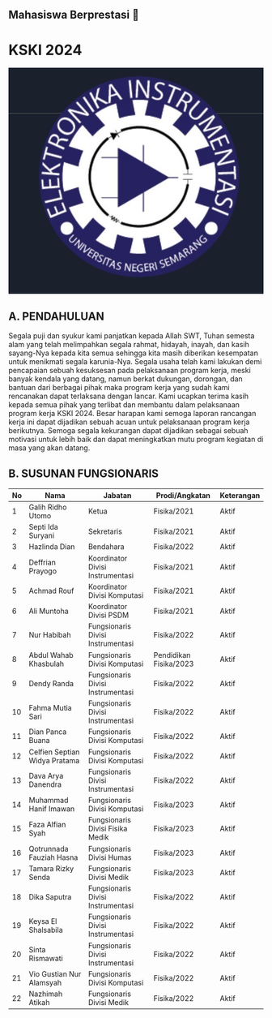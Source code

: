 ## Mahasiswa Berprestasi 👋

# KSKI 2024
![KSKI Logo](https://github.com/KBK-Instrumentasi-Komputasi-UNNES/.github/blob/46315e9b3b369515952bff57868fcbb9312204c0/profile/logo.jpeg)

## A. PENDAHULUAN

Segala puji dan syukur kami panjatkan kepada Allah SWT, Tuhan semesta alam yang telah melimpahkan segala rahmat, hidayah, inayah, dan kasih sayang-Nya kepada kita semua sehingga kita masih diberikan kesempatan untuk menikmati segala karunia-Nya. Segala usaha telah kami lakukan demi pencapaian sebuah kesuksesan pada pelaksanaan program kerja, meski banyak kendala yang datang, namun berkat dukungan, dorongan, dan bantuan dari berbagai pihak maka program kerja yang sudah kami rencanakan dapat terlaksana dengan lancar. Kami ucapkan terima kasih kepada semua pihak yang terlibat dan membantu dalam pelaksanaan program kerja KSKI 2024. Besar harapan kami semoga laporan rancangan kerja ini dapat dijadikan sebuah acuan untuk pelaksanaan program kerja berikutnya. Semoga segala kekurangan dapat dijadikan sebagai sebuah motivasi untuk lebih baik dan dapat meningkatkan mutu program kegiatan di masa yang akan datang.

## B. SUSUNAN FUNGSIONARIS

| No | Nama | Jabatan | Prodi/Angkatan | Keterangan |
|----|------|---------|----------------|------------|
| 1  | Galih Ridho Utomo | Ketua | Fisika/2021 | Aktif |
| 2  | Septi Ida Suryani | Sekretaris | Fisika/2021 | Aktif |
| 3  | Hazlinda Dian | Bendahara | Fisika/2022 | Aktif |
| 4  | Deffrian Prayogo | Koordinator Divisi Instrumentasi | Fisika/2021 | Aktif |
| 5  | Achmad Rouf | Koordinator Divisi Komputasi | Fisika/2021 | Aktif |
| 6  | Ali Muntoha | Koordinator Divisi PSDM | Fisika/2021 | Aktif |
| 7  | Nur Habibah | Fungsionaris Divisi Instrumentasi | Fisika/2022 | Aktif |
| 8  | Abdul Wahab Khasbulah | Fungsionaris Divisi Komputasi | Pendidikan Fisika/2023 | Aktif |
| 9  | Dendy Randa | Fungsionaris Divisi Instrumentasi | Fisika/2022 | Aktif |
| 10 | Fahma Mutia Sari | Fungsionaris Divisi Instrumentasi | Fisika/2022 | Aktif |
| 11 | Dian Panca Buana | Fungsionaris Divisi Komputasi | Fisika/2022 | Aktif |
| 12 | Celfien Septian Widya Pratama | Fungsionaris Divisi Komputasi | Fisika/2022 | Aktif |
| 13 | Dava Arya Danendra | Fungsionaris Divisi Instrumentasi | Fisika/2022 | Aktif |
| 14 | Muhammad Hanif Imawan | Fungsionaris Divisi Komputasi | Fisika/2023 | Aktif |
| 15 | Faza Alfian Syah | Fungsionaris Divisi Fisika Medik | Fisika/2023 | Aktif |
| 16 | Qotrunnada Fauziah Hasna | Fungsionaris Divisi Humas | Fisika/2023 | Aktif |
| 17 | Tamara Rizky Senda | Fungsionaris Divisi Medik | Fisika/2023 | Aktif |
| 18 | Dika Saputra | Fungsionaris Divisi Instrumentasi | Fisika/2022 | Aktif |
| 19 | Keysa El Shalsabila | Fungsionaris Divisi Instrumentasi | Fisika/2022 | Aktif |
| 20 | Sinta Rismawati | Fungsionaris Divisi Instrumentasi | Fisika/2022 | Aktif |
| 21 | Vio Gustian Nur Alamsyah | Fungsionaris Divisi Komputasi | Fisika/2022 | Aktif |
| 22 | Nazhimah Atikah | Fungsionaris Divisi Medik | Fisika/2022 | Aktif |
